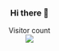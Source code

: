 
<p align=center>
  <h3 style="text-align: center;">Hi there 👋</h3>
</p>


<p align="center"> 
  Visitor count<br>
  <img src="https://profile-counter.glitch.me/GilbertHofstaetter/count.svg" />
</p>


<!--
**GilbertHofstaetter/GilbertHofstaetter** is a ✨ _special_ ✨ repository because its `README.md` (this file) appears on your GitHub profile.

Here are some ideas to get you started:

- 🔭 I’m currently working on ...
- 🌱 I’m currently learning ...
- 👯 I’m looking to collaborate on ...
- 🤔 I’m looking for help with ...
- 💬 Ask me about ...
- 📫 How to reach me: ...
- 😄 Pronouns: ...
- ⚡ Fun fact: ...
-->
